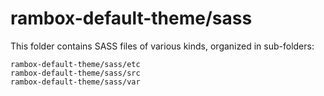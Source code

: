 # rambox-default-theme/sass

This folder contains SASS files of various kinds, organized in sub-folders:

    rambox-default-theme/sass/etc
    rambox-default-theme/sass/src
    rambox-default-theme/sass/var
